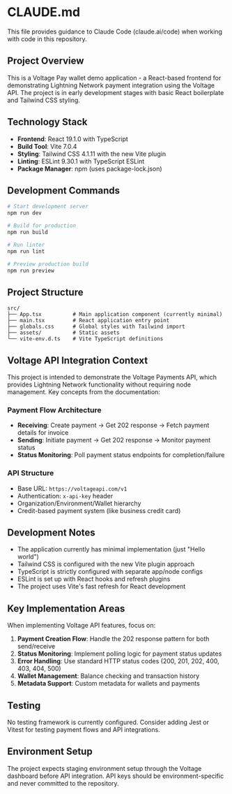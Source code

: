 # CLAUDE.md

This file provides guidance to Claude Code (claude.ai/code) when working with code in this repository.

## Project Overview

This is a Voltage Pay wallet demo application - a React-based frontend for demonstrating Lightning Network payment integration using the Voltage API. The project is in early development stages with basic React boilerplate and Tailwind CSS styling.

## Technology Stack

- **Frontend**: React 19.1.0 with TypeScript
- **Build Tool**: Vite 7.0.4
- **Styling**: Tailwind CSS 4.1.11 with the new Vite plugin
- **Linting**: ESLint 9.30.1 with TypeScript ESLint
- **Package Manager**: npm (uses package-lock.json)

## Development Commands

```bash
# Start development server
npm run dev

# Build for production
npm run build

# Run linter
npm run lint

# Preview production build
npm run preview
```

## Project Structure

```
src/
├── App.tsx          # Main application component (currently minimal)
├── main.tsx         # React application entry point
├── globals.css      # Global styles with Tailwind import
├── assets/          # Static assets
└── vite-env.d.ts    # Vite TypeScript definitions
```

## Voltage API Integration Context

This project is intended to demonstrate the Voltage Payments API, which provides Lightning Network functionality without requiring node management. Key concepts from the documentation:

### Payment Flow Architecture
- **Receiving**: Create payment → Get 202 response → Fetch payment details for invoice
- **Sending**: Initiate payment → Get 202 response → Monitor payment status
- **Status Monitoring**: Poll payment status endpoints for completion/failure

### API Structure
- Base URL: `https://voltageapi.com/v1`
- Authentication: `x-api-key` header
- Organization/Environment/Wallet hierarchy
- Credit-based payment system (like business credit card)

## Development Notes

- The application currently has minimal implementation (just "Hello world")
- Tailwind CSS is configured with the new Vite plugin approach
- TypeScript is strictly configured with separate app/node configs
- ESLint is set up with React hooks and refresh plugins
- The project uses Vite's fast refresh for React development

## Key Implementation Areas

When implementing Voltage API features, focus on:

1. **Payment Creation Flow**: Handle the 202 response pattern for both send/receive
2. **Status Monitoring**: Implement polling logic for payment status updates
3. **Error Handling**: Use standard HTTP status codes (200, 201, 202, 400, 403, 404, 500)
4. **Wallet Management**: Balance checking and transaction history
5. **Metadata Support**: Custom metadata for wallets and payments

## Testing

No testing framework is currently configured. Consider adding Jest or Vitest for testing payment flows and API integrations.

## Environment Setup

The project expects staging environment setup through the Voltage dashboard before API integration. API keys should be environment-specific and never committed to the repository.